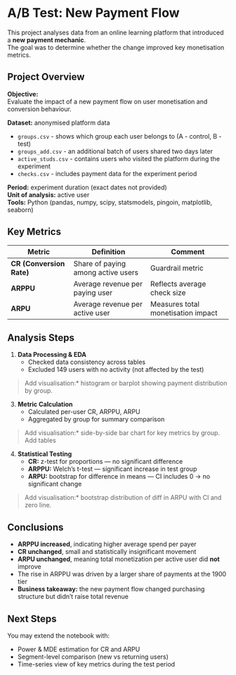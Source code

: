 # A/B Test: New Payment Flow

This project analyses data from an online learning platform that introduced a **new payment mechanic**.  
The goal was to determine whether the change improved key monetisation metrics.


## Project Overview

**Objective:**  
Evaluate the impact of a new payment flow on user monetisation and conversion behaviour.

**Dataset:** anonymised platform data
* `groups.csv` - shows which group each user belongs to (A - control, B - test)
* `groups_add.csv` - an additional batch of users shared two days later
* `active_studs.csv` - contains users who visited the platform during the experiment
* `checks.csv` - includes payment data for the experiment period
  
**Period:** experiment duration (exact dates not provided)  
**Unit of analysis:** active user  
**Tools:** Python (pandas, numpy, scipy, statsmodels, pingoin, matplotlib, seaborn)


## Key Metrics

| Metric | Definition | Comment |
|---------|-------------|----------|
| **CR (Conversion Rate)** | Share of paying among active users | Guardrail metric |
| **ARPPU** | Average revenue per paying user | Reflects average check size |
| **ARPU** | Average revenue per active user | Measures total monetisation impact |


## Analysis Steps

1. **Data Processing & EDA**
   - Checked data consistency across tables 
   - Excluded 149 users with no activity (not affected by the test)

 > Add visualisation:* histogram or barplot showing payment distribution by group.

3. **Metric Calculation**
   - Calculated per-user CR, ARPPU, ARPU
   - Aggregated by group for summary comparison

> Add visualisation:* side-by-side bar chart for key metrics by group.
> Add tables

4. **Statistical Testing**
   - **CR:** z-test for proportions — no significant difference  
   - **ARPPU:** Welch’s t-test — significant increase in test group  
   - **ARPU:** bootstrap for difference in means — CI includes 0 → no significant change  

> Add visualisation:* bootstrap distribution of diff in ARPU with CI and zero line.

## Conclusions

- **ARPPU increased**, indicating higher average spend per payer  
- **CR unchanged**, small and statistically insignificant movement  
- **ARPU unchanged**, meaning total monetization per active user did **not** improve  
- The rise in ARPPU was driven by a larger share of payments at the 1900 tier  
- **Business takeaway:** the new payment flow changed purchasing structure but didn’t raise total revenue


## Next Steps
You may extend the notebook with:
- Power & MDE estimation for CR and ARPU
- Segment-level comparison (new vs returning users)
- Time-series view of key metrics during the test period
